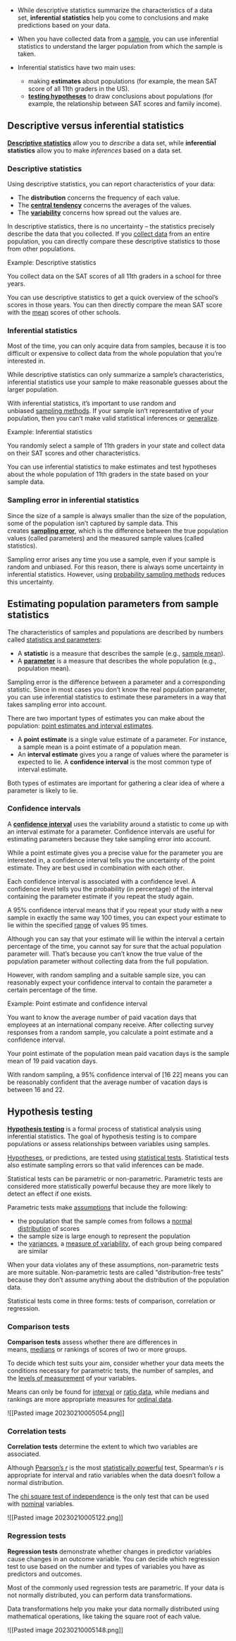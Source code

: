 - While descriptive statistics summarize the characteristics of a data set, **inferential statistics** help you come to conclusions and make predictions based on your data.

- When you have collected data from a [sample](https://www.scribbr.com/methodology/population-vs-sample/), you can use inferential statistics to understand the larger population from which the sample is taken.

- Inferential statistics have two main uses:

	- making **estimates** about populations (for example, the mean SAT score of all 11th graders in the US).
	- [**testing hypotheses**](https://www.scribbr.com/statistics/hypothesis-testing/) to draw conclusions about populations (for example, the relationship between SAT scores and family income).

## Descriptive versus inferential statistics

[**Descriptive statistics**](https://www.scribbr.com/statistics/descriptive-statistics/) allow you to _describe_ a data set, while **inferential statistics** allow you to make _inferences_ based on a data set.


### Descriptive statistics

Using descriptive statistics, you can report characteristics of your data:

-   The **distribution** concerns the frequency of each value.
-   The [**central tendency**](https://www.scribbr.com/statistics/central-tendency/) concerns the averages of the values.
-   The [**variability**](https://www.scribbr.com/statistics/variability/) concerns how spread out the values are.

In descriptive statistics, there is no uncertainty – the statistics precisely describe the data that you collected. If you [collect data](https://www.scribbr.com/methodology/data-collection/) from an entire population, you can directly compare these descriptive statistics to those from other populations.

Example: Descriptive statistics

You collect data on the SAT scores of all 11th graders in a school for three years.

You can use descriptive statistics to get a quick overview of the school’s scores in those years. You can then directly compare the mean SAT score with the [mean](https://www.scribbr.com/statistics/mean/) scores of other schools.

### Inferential statistics

Most of the time, you can only acquire data from samples, because it is too difficult or expensive to collect data from the whole population that you’re interested in.

While descriptive statistics can only summarize a sample’s characteristics, inferential statistics use your sample to make reasonable guesses about the larger population.

With inferential statistics, it’s important to use random and unbiased [sampling methods](https://www.scribbr.com/methodology/sampling-methods/). If your sample isn’t representative of your population, then you can’t make valid statistical inferences or [generalize](https://www.scribbr.com/research-bias/generalizability/).

Example: Inferential statistics

You randomly select a sample of 11th graders in your state and collect data on their SAT scores and other characteristics.

You can use inferential statistics to make estimates and test hypotheses about the whole population of 11th graders in the state based on your sample data.

### Sampling error in inferential statistics

Since the size of a sample is always smaller than the size of the population, some of the population isn’t captured by sample data. This creates [**sampling error**](https://www.scribbr.com/frequently-asked-questions/what-is-sampling-error/), which is the difference between the true population values (called parameters) and the measured sample values (called statistics).

Sampling error arises any time you use a sample, even if your sample is random and unbiased. For this reason, there is always some uncertainty in inferential statistics. However, using [probability sampling methods](https://www.scribbr.com/methodology/probability-sampling/) reduces this uncertainty.

## Estimating population parameters from sample statistics

The characteristics of samples and populations are described by numbers called [statistics and parameters](https://www.scribbr.com/statistics/parameter-vs-statistic/):

-   A **statistic** is a measure that describes the sample (e.g., [sample mean](https://www.scribbr.com/statistics/mean/#sample)).
-   A [**parameter**](https://www.scribbr.com/statistics/parameter-vs-statistic/) is a measure that describes the whole population (e.g., population mean).

Sampling error is the difference between a parameter and a corresponding statistic. Since in most cases you don’t know the real population parameter, you can use inferential statistics to estimate these parameters in a way that takes sampling error into account.

There are two important types of estimates you can make about the population: [point estimates and interval estimates](https://www.scribbr.com/frequently-asked-questions/point-estimate-vs-interval-estimate/).

-   A **point estimate** is a single value estimate of a parameter. For instance, a sample mean is a point estimate of a population mean.
-   An **interval estimate** gives you a range of values where the parameter is expected to lie. A **confidence interval** is the most common type of interval estimate.

Both types of estimates are important for gathering a clear idea of where a parameter is likely to lie.

### Confidence intervals

A [**confidence interval**](https://www.scribbr.com/statistics/confidence-interval/) uses the variability around a statistic to come up with an interval estimate for a parameter. Confidence intervals are useful for estimating parameters because they take sampling error into account.

While a point estimate gives you a precise value for the parameter you are interested in, a confidence interval tells you the uncertainty of the point estimate. They are best used in combination with each other.

Each confidence interval is associated with a confidence level. A confidence level tells you the probability (in percentage) of the interval containing the parameter estimate if you repeat the study again.

A 95% confidence interval means that if you repeat your study with a new sample in exactly the same way 100 times, you can expect your estimate to lie within the specified [range](https://www.scribbr.com/statistics/range/) of values 95 times.

Although you can say that your estimate will lie within the interval a certain percentage of the time, you cannot say for sure that the actual population parameter will. That’s because you can’t know the true value of the population parameter without collecting data from the full population.

However, with random sampling and a suitable sample size, you can reasonably expect your confidence interval to contain the parameter a certain percentage of the time.

Example: Point estimate and confidence interval

You want to know the average number of paid vacation days that employees at an international company receive. After collecting survey responses from a random sample, you calculate a point estimate and a confidence interval.

Your point estimate of the population mean paid vacation days is the sample mean of 19 paid vacation days.

With random sampling, a 95% confidence interval of [16 22] means you can be reasonably confident that the average number of vacation days is between 16 and 22.


## Hypothesis testing

[**Hypothesis testing**](https://www.scribbr.com/statistics/hypothesis-testing/) is a formal process of statistical analysis using inferential statistics. The goal of hypothesis testing is to compare populations or assess relationships between variables using samples.

[Hypotheses](https://www.scribbr.nl/methodology/hypotheses/), or predictions, are tested using [statistical tests](https://www.scribbr.com/statistics/statistical-tests/). Statistical tests also estimate sampling errors so that valid inferences can be made.

Statistical tests can be parametric or non-parametric. Parametric tests are considered more statistically powerful because they are more likely to detect an effect if one exists.

Parametric tests make [assumptions](https://www.scribbr.com/frequently-asked-questions/assumptions-of-statistical-tests/) that include the following:

-   the population that the sample comes from follows a [normal distribution](https://www.scribbr.com/statistics/normal-distribution/) of scores
-   the sample size is large enough to represent the population
-   the [variances](https://www.scribbr.com/statistics/variance/), a [measure of variability](https://www.scribbr.com/statistics/variability/), of each group being compared are similar

When your data violates any of these assumptions, non-parametric tests are more suitable. Non-parametric tests are called “distribution-free tests” because they don’t assume anything about the distribution of the population data.

Statistical tests come in three forms: tests of comparison, correlation or regression.

### Comparison tests

**Comparison tests** assess whether there are differences in means, [medians](https://www.scribbr.com/statistics/median/) or rankings of scores of two or more groups.

To decide which test suits your aim, consider whether your data meets the conditions necessary for parametric tests, the number of samples, and the [levels of measurement](https://www.scribbr.com/statistics/levels-of-measurement/) of your variables.

Means can only be found for [interval](https://www.scribbr.com/statistics/interval-data/) or [ratio data](https://www.scribbr.com/statistics/ratio-data/), while medians and rankings are more appropriate measures for [ordinal data](https://www.scribbr.com/statistics/ordinal-data/).

![[Pasted image 20230210005054.png]]

### Correlation tests

**Correlation tests** determine the extent to which two variables are associated.

Although [Pearson’s _r_](https://www.scribbr.com/statistics/pearson-correlation-coefficient/) is the most [statistically powerful](https://www.scribbr.com/statistics/statistical-power/) test, Spearman’s _r_ is appropriate for interval and ratio variables when the data doesn’t follow a normal distribution.

The [chi square test of independence](https://www.scribbr.com/statistics/chi-square-test-of-independence/) is the only test that can be used with [nominal](https://www.scribbr.com/statistics/nominal-data/) variables.

![[Pasted image 20230210005122.png]]


### Regression tests

**Regression tests** demonstrate whether changes in predictor variables cause changes in an outcome variable. You can decide which regression test to use based on the number and types of variables you have as predictors and outcomes.

Most of the commonly used regression tests are parametric. If your data is not normally distributed, you can perform data transformations.

Data transformations help you make your data normally distributed using mathematical operations, like taking the square root of each value.

![[Pasted image 20230210005148.png]]

